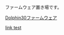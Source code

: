 ファームウェア置き場です。

[Dolphin30ファームウェア](dondoko1970/Dolphin30/raw/refs/heads/main/firmware/dolphin30_vial-qwerty.uf2)

[link test](../)
